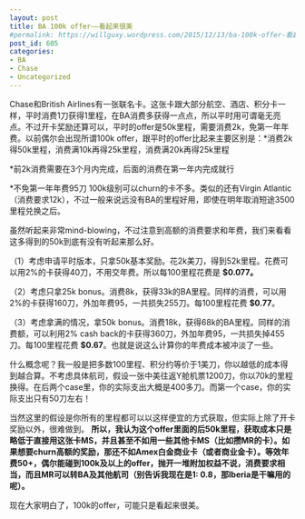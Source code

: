 ```yaml
---
layout: post
title: BA 100k offer——看起来很美
#permalink: https://willguxy.wordpress.com/2015/12/13/ba-100k-offer-看起来很美/index.html
post_id: 605
categories: 
- BA
- Chase
- Uncategorized
---
```


Chase和British Airlines有一张联名卡。这张卡跟大部分航空、酒店、积分卡一样，平时消费1刀获得1里程，在BA消费多获得一点点，所以平时用可谓毫无亮点。不过开卡奖励还算可以，平时的offer是50k里程，需要消费2k，免第一年年费。以前偶尔会出现所谓100k offer，跟平时的offer比起来主要区别是：*消费2k得50k里程，消费满10k再得25k里程，消费满20k再得25k里程

	
*前2k消费需要在3个月内完成，后面的消费在第一年内完成就行

	
*不免第一年年费95刀
100k级别可以churn的卡不多。类似的还有Virgin Atlantic（消费要求12k），不过一般来说远没有BA的里程好用，即使在明年取消短途3500里程兑换之后。

虽然听起来非常mind-blowing，不过注意到高额的消费要求和年费，我们来看看这多得到的50k到底有没有听起来那么好。

（1）考虑申请平时版本，只拿50k基本奖励。花2k美刀，得到52k里程。花费可以用2%的卡获得40刀，不用交年费。所以每100里程花费是
**$0.077。**

（2）考虑只拿25k bonus。消费8k，获得33k的BA里程。同样的消费，可以用2%的卡获得160刀，外加年费95，一共损失255刀。每100里程花费
**$0.77**。

（3）考虑拿满的情况，拿50k bonus。消费18k，获得68k的BA里程。同样的消费额，可以利用2% cash back的卡获得360刀，外加年费95，一共损失掉455刀。每100里程花费
**$0.67**。也就是说这么计算你的年费成本被冲淡了一些。

什么概念呢？我一般是把多数100里程、积分约等价于1美刀，你以越低的成本得到越合算。不考虑具体航司，假设一张中美往返Y舱机票1200刀，你以70k的里程换得。在后两个case里，你的实际支出大概是400多刀。而第一个case，你的实际支出只有50刀左右！

当然这里的假设是你所有的里程都可以以这样便宜的方式获取，但实际上除了开卡奖励以外，很难做到。
**所以，我认为这个offer里面的后50k里程，获取成本只是略低于直接用这张卡MS，并且甚至不如用一些其他卡MS（比如攒MR的卡）。如果想要churn高额的奖励，那还不如Amex白金商业卡（或者商业金卡）。等效年费50+，偶尔能碰到100k及以上的offer，抛开一堆附加权益不说，消费要求相当，而且MR可以转BA及其他航司（别告诉我现在是1: 0.8，那Iberia是干嘛用的呢）。**

现在大家明白了，100k的offer，可能只是看起来很美。